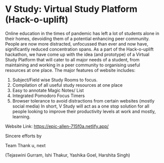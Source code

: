 # V Study: Virtual Study Platform (Hack-o-uplift)
Online education in the times of pandemic has left a lot of students alone in their homes, devoiding them of a potential enhancing peer community. People are now more distracted, unfocussed than ever and now have, significantly reduced concentration spans. As a part of the Hack-o-uplift hackathon, we have come up with the idea (and prototype) of a Virtual Study Platform that will cater to all major needs of a student, from maintaining and working in a peer community to organising useful resources at one place. The major features of website includes:

1. Subject/Field wise Study Rooms to focus.
2. Compilation of all useful study resources at one place
3. Easy to annotate Magic Notes/ List
4. Integrated Pomodoro Focus Timers
5. Browser tolerance to avoid distractions from certain websites (mostly social media)
In short, V Study will act as a one stop solution for all people looking to improve their productivity levels at work and mostly, learning.

Website Link: https://epic-allen-715f0a.netlify.app/

Sincere efforts by

Team Thank u, next

(Tejaswini Gurram, Ishi Thakur, Yashika Goel, Harshita Singh)
